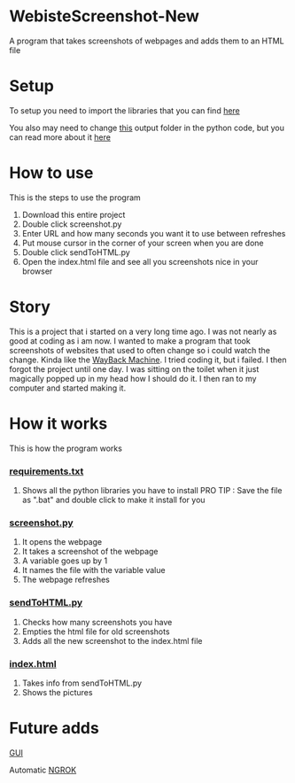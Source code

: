 # WebisteScreenshot-New
A program that takes screenshots of webpages and adds them to an HTML file


# Setup
To setup you need to import the libraries that you can find [here](requirements.txt)

You also may need to change [this](https://github.com/HermanErKu/WebisteScreenshot-New/blob/main/screenshot.py#L36) output folder in the python code, but you can read more about it [here](https://github.com/HermanErKu/WebisteScreenshot-New/blob/main/README.md#how-it-works)

# How to use
This is the steps to use the program
1. Download this entire project
2. Double click screenshot.py
3. Enter URL and how many seconds you want it to use between refreshes
4. Put mouse cursor in the corner of your screen when you are done
5. Double click sendToHTML.py
6. Open the index.html file and see all you screenshots nice in your browser

# Story
This is a project that i started on a very long time ago. I was not nearly as good at coding as i am now. I wanted to make a program that took screenshots of websites that used to often change so i could watch the change. Kinda like the [WayBack Machine](https://archive.org/web/). I tried coding it, but i failed. I then forgot the project until one day. I was sitting on the toilet when it just magically popped up in my head how I should do it. I then ran to my computer and started making it.

# How it works
This is how the program works

### [requirements.txt](https://github.com/HermanErKu/WebisteScreenshot-New/blob/main/requirements.txt)
1. Shows all the python libraries you have to install
PRO TIP : Save the file as ".bat" and double click to make it install for you

### [screenshot.py](https://github.com/HermanErKu/WebisteScreenshot-New/blob/main/screenshot.py)
1. It opens the webpage
2. It takes a screenshot of the webpage
3. A variable goes up by 1
4. It names the file with the variable value
5. The webpage refreshes

### [sendToHTML.py](https://github.com/HermanErKu/WebisteScreenshot-New/blob/main/sendToHTML.py)
1. Checks how many screenshots you have
2. Empties the html file for old screenshots
3. Adds all the new screenshot to the index.html file

### [index.html](https://github.com/HermanErKu/WebisteScreenshot-New/blob/main/index.html)
1. Takes info from  sendToHTML.py
2. Shows the pictures


# Future adds
[GUI](https://www.pygame.org/news)

Automatic [NGROK](https://ngrok.com/)
